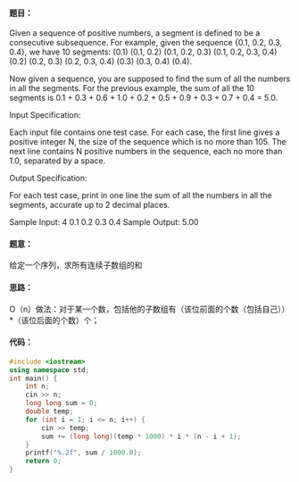 #### 题目：

Given a sequence of positive numbers, a segment is defined to be a consecutive subsequence. For example, given the sequence {0.1, 0.2, 0.3, 0.4}, we have 10 segments: (0.1) (0.1, 0.2) (0.1, 0.2, 0.3) (0.1, 0.2, 0.3, 0.4) (0.2) (0.2, 0.3) (0.2, 0.3, 0.4) (0.3) (0.3, 0.4) (0.4).

Now given a sequence, you are supposed to find the sum of all the numbers in all the segments. For the previous example, the sum of all the 10 segments is 0.1 + 0.3 + 0.6 + 1.0 + 0.2 + 0.5 + 0.9 + 0.3 + 0.7 + 0.4 = 5.0.

Input Specification:

Each input file contains one test case. For each case, the first line gives a positive integer N, the size of the sequence which is no more than 105. The next line contains N positive numbers in the sequence, each no more than 1.0, separated by a space.

Output Specification:

For each test case, print in one line the sum of all the numbers in all the segments, accurate up to 2 decimal places.

Sample Input:
4
0.1 0.2 0.3 0.4
Sample Output:
5.00

#### 题意：

给定一个序列，求所有连续子数组的和

#### 思路：

O（n）做法：对于某一个数，包括他的子数组有（该位前面的个数（包括自己））*（该位后面的个数）个；

#### 代码：

```cpp
#include <iostream>
using namespace std;
int main() {
    int n;
    cin >> n;
    long long sum = 0;
    double temp;
    for (int i = 1; i <= n; i++) { 
        cin >> temp;
        sum += (long long)(temp * 1000) * i * (n - i + 1);
    }
    printf("%.2f", sum / 1000.0);
    return 0;
}
```



